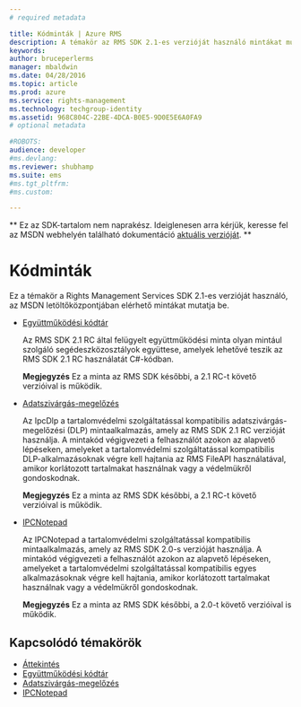 ```yaml
---
# required metadata

title: Kódminták | Azure RMS
description: A témakör az RMS SDK 2.1-es verzióját használó mintákat mutat be.
keywords:
author: bruceperlerms
manager: mbaldwin
ms.date: 04/28/2016
ms.topic: article
ms.prod: azure
ms.service: rights-management
ms.technology: techgroup-identity
ms.assetid: 968C804C-22BE-4DCA-B0E5-9D0E5E6A0FA9
# optional metadata

#ROBOTS:
audience: developer
#ms.devlang:
ms.reviewer: shubhamp
ms.suite: ems
#ms.tgt_pltfrm:
#ms.custom:

---
```

** Ez az SDK-tartalom nem naprakész. Ideiglenesen arra kérjük, keresse fel az MSDN webhelyén található dokumentáció [aktuális verzióját](https://msdn.microsoft.com/library/windows/desktop/hh535290(v=vs.85).aspx). **
# Kódminták

Ez a témakör a Rights Management Services SDK 2.1-es verzióját használó, az MSDN letöltőközpontjában elérhető mintákat mutatja be.

- [Együttműködési kódtár](https://Code.MSDN.Microsoft.Com/AD-RMS-SDK-20-Interop-eb3fbce7)

  Az RMS SDK 2.1 RC által felügyelt együttműködési minta olyan mintául szolgáló segédeszközosztályok együttese, amelyek lehetővé teszik az RMS SDK 2.1 RC használatát C#-kódban.

  **Megjegyzés** Ez a minta az RMS SDK későbbi, a 2.1 RC-t követő verzióival is működik.

- [Adatszivárgás-megelőzés](https://Code.MSDN.Microsoft.Com/IpcDlp-Sample-Application-d30bb99d)

  Az IpcDlp a tartalomvédelmi szolgáltatással kompatibilis adatszivárgás-megelőzési (DLP) mintaalkalmazás, amely az RMS SDK 2.1 RC verzióját használja. A mintakód végigvezeti a felhasználót azokon az alapvető lépéseken, amelyeket a tartalomvédelmi szolgáltatással kompatibilis DLP-alkalmazásoknak végre kell hajtania az RMS FileAPI használatával, amikor korlátozott tartalmakat használnak vagy a védelmükről gondoskodnak.

  **Megjegyzés** Ez a minta az RMS SDK későbbi, a 2.1 RC-t követő verzióival is működik.

- [IPCNotepad](https://Code.MSDN.Microsoft.Com/IPCNotepad-Sample-f67dae80)

  Az IPCNotepad a tartalomvédelmi szolgáltatással kompatibilis mintaalkalmazás, amely az RMS SDK 2.0-s verzióját használja. A mintakód végigvezeti a felhasználót azokon az alapvető lépéseken, amelyeket a tartalomvédelmi szolgáltatással kompatibilis egyes alkalmazásoknak végre kell hajtania, amikor korlátozott tartalmakat használnak vagy a védelmükről gondoskodnak.

  **Megjegyzés** Ez a minta az RMS SDK későbbi, a 2.0-t követő verzióival is működik.
 
## Kapcsolódó témakörök

* [Áttekintés](ad-rms-overview.md)
* [Együttműködési kódtár](https://Code.MSDN.Microsoft.Com/AD-RMS-SDK-20-Interop-eb3fbce7)
* [Adatszivárgás-megelőzés](https://Code.MSDN.Microsoft.Com/IpcDlp-Sample-Application-d30bb99d)
* [IPCNotepad](https://Code.MSDN.Microsoft.Com/IPCNotepad-Sample-f67dae80)
 

 


<!--HONumber=Jun16_HO1-->


